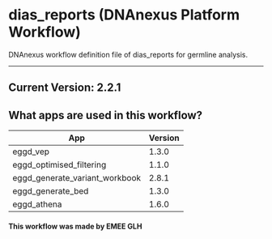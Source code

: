 # dias_reports (DNAnexus Platform Workflow)
DNAnexus workflow definition file of dias_reports for germline analysis.

-------

## Current Version: 2.2.1

## What apps are used in this workflow?

|  App 	| Version  	|
|---	|---	|
|eggd_vep      |1.3.0|
|eggd_optimised_filtering      |1.1.0|
|eggd_generate_variant_workbook    |2.8.1|
|eggd_generate_bed       |1.3.0|
|eggd_athena             |1.6.0|


#### This workflow was made by EMEE GLH
